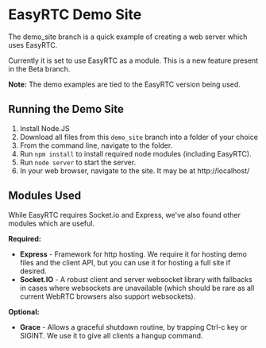 EasyRTC Demo Site 
=================

The demo_site branch is a quick example of creating a web server which uses EasyRTC.

Currently it is set to use EasyRTC as a module. This is a new feature present in the Beta branch.

**Note:** The demo examples are tied to the EasyRTC version being used.


Running the Demo Site
---------------------

1. Install Node.JS
2. Download all files from this `demo_site` branch into a folder of your choice
3. From the command line, navigate to the folder.
4. Run `npm install` to install required node modules (including EasyRTC).
5. Run `node server` to start the server.
6. In your web browser, navigate to the site. It may be at http://localhost/


Modules Used
------------

While EasyRTC requires Socket.io and Express, we've also found other modules which are useful.

**Required:**
 - **Express** - Framework for http hosting. We require it for hosting demo files and the client API, but you can use it for hosting a full site if desired.
 - **Socket.IO** - A robust client and server websocket library with fallbacks in cases where websockets are unavailable (which should be rare as all current WebRTC browsers also support websockets).

**Optional:**
 - **Grace** - Allows a graceful shutdown routine, by trapping Ctrl-c key or SIGINT. We use it to give all clients a hangup command.


